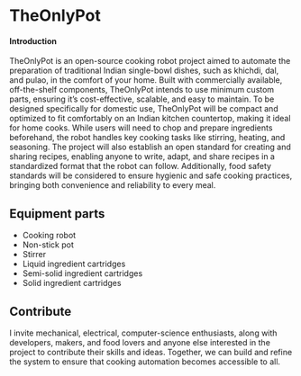 # TheOnlyPot

#### Introduction
TheOnlyPot is an open-source cooking robot project aimed to automate the preparation of traditional Indian single-bowl dishes, such as khichdi, dal, and pulao, in the comfort of your home. Built with commercially available, off-the-shelf components, TheOnlyPot intends to use minimum custom parts, ensuring it’s cost-effective, scalable, and easy to maintain. To be designed specifically for domestic use, TheOnlyPot will be compact and optimized to fit comfortably on an Indian kitchen countertop, making it ideal for home cooks. While users will need to chop and prepare ingredients beforehand, the robot handles key cooking tasks like stirring, heating, and seasoning. The project will also establish an open standard for creating and sharing recipes, enabling anyone to write, adapt, and share recipes in a standardized format that the robot can follow. Additionally, food safety standards will be considered to ensure hygienic and safe cooking practices, bringing both convenience and reliability to every meal.

## Equipment parts
- Cooking robot
- Non-stick pot
- Stirrer
- Liquid ingredient cartridges
- Semi-solid ingredient cartridges 
- Solid ingredient cartridges

## Contribute
I invite mechanical, electrical, computer-science enthusiasts, along with developers, makers, and food lovers and anyone else interested in the project to contribute their skills and ideas. Together, we can build and refine the system to ensure that cooking automation becomes accessible to all.
